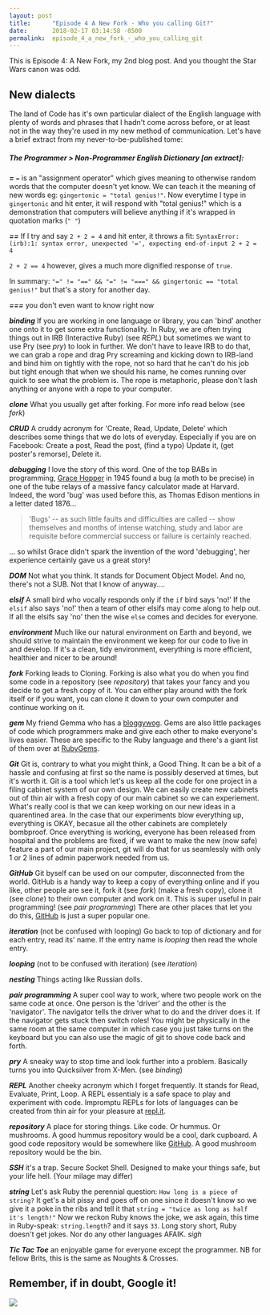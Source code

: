 ```yaml
---
layout: post
title:      "Episode 4 A New Fork - Who you calling Git?"
date:       2018-02-17 03:14:58 -0500
permalink:  episode_4_a_new_fork_-_who_you_calling_git
---
```



This is Episode 4: A New Fork, my 2nd blog post. And you thought the Star Wars canon was odd.


## New dialects
The land of Code has it's own particular dialect of the English language with plenty of words and phrases that I hadn't come across before, or at least not in the way they're used in my new method of communication.
Let's have a brief extract from my never-to-be-published tome:

##### The Programmer > Non-Programmer English Dictionary *[an extract]*:
***=***  `=` is an "assignment operator" which gives meaning to otherwise random words that the computer doesn't yet know. We can teach it the meaning of new words eg: `gingertonic = "total genius!"`. Now everytime I type in `gingertonic` and hit enter, it will respond with "total genius!" which is a demonstration that computers will believe anything if it's wrapped in quotation marks (`" "`)

***==*** 
If I try and say `2 + 2 = 4` and hit enter, it throws a fit: `SyntaxError: (irb):1: syntax error, unexpected '=', expecting end-of-input 2 + 2 = 4`

`2 + 2 == 4` however, gives a much more dignified response of `true`. 

In summary: `"=" != "==" && "=" != "===" && gingertonic == "total genius!"` but that's a story for another day.

***===***  you don't even want to know right now

***binding*** If you are working in one language or library, you can 'bind' another one onto it to get some extra functionality. In Ruby, we are often trying things out in IRB (Interactive Ruby) (see *REPL*) but sometimes we want to use Pry (see *pry*) to look in further. We don't have to leave IRB to do that, we can grab a rope and drag Pry screaming and kicking down to IRB-land and bind him on tightly with the rope, not so hard that he can't do his job but tight enough that when we should his name, he comes running over quick to see what the problem is.
The rope is metaphoric, please don't lash anything or anyone with a rope to your computer.

***clone*** What you usually get after forking. For more info read below (see *fork*)

***CRUD*** A cruddy acronym for 'Create, Read, Update, Delete' which describes some things that we do lots of everyday. Especially if you are on Facebook: Create a post, Read the post, (find a typo) Update it, (get poster's remorse), Delete it. 

***debugging*** I love the story of this word. One of the top BABs in programming, [Grace Hopper](https://en.wikipedia.org/wiki/Grace_Hopper ) in 1945 found a bug (a moth to be precise) in one of the tube relays of a massive fancy calculator made at Harvard. Indeed, the word 'bug' was used before this, as Thomas Edison mentions in a letter dated 1876...
> 'Bugs' -- as such little faults and difficulties are called -- show themselves and months of intense watching, study and labor are requisite before commercial success or failure is certainly reached.

... so whilst Grace didn't spark the invention of the word 'debugging', her experience certainly gave us a great story!

***DOM*** Not what you think. It stands for Document Object Model. And no, there's not a SUB. Not that I know of anyway....

***elsif*** A small bird who vocally responds only if the `if` bird says 'no!' If the `elsif` also says 'no!' then a team of other elsifs may come along to help out. If all the elsifs say 'no' then the wise `else` comes and decides for everyone.

***environment*** Much like our natural environment on Earth and beyond, we should strive to maintain the environment we keep for our code to live in and develop. If it's a clean, tidy environment, everything is more efficient, healthier and nicer to be around!

***fork*** Forking leads to Cloning. Forking is also what you do when you find some code in a repository (see *repository*) that takes your fancy and you decide to get a fresh copy of it. You can either play around with the fork itself or if you want, you can clone it down to your own computer and continue working on it.

***gem*** My friend Gemma who has a [bloggywog](https://howtoloseapenguin.wordpress.com/author/howtoloseapenguin/). 
Gems are also little packages of code which programmers make and give each other to make everyone's lives easier. These are specific to the Ruby language and there's a giant list of them over at [RubyGems](https://rubygems.org//).

***Git*** Git is, contrary to what you might think, a Good Thing. It can be a bit of a hassle and confusing at first so the name is possibly deserved at times, but it's worth it. Git is a tool which let's us keep all the code for one project in a filing cabinet system of our own design. We can easily create new cabinets out of thin air with a fresh copy of our main cabinet so we can experiement. What's really cool is that we can keep working on our new ideas in a quarentined area. In the case that our experiments blow everything up, everything is OKAY, becasue all the other cabinets are completely bombproof.
Once everything is working, everyone has been released from hospital and the problems are fixed, if we want to make the new (now safe) feature a part of our main project, git will do that for us seamlessly with only 1 or 2 lines of admin paperwork needed from us.

***GitHub*** Git byself can be used on our computer, disconnected from the world. GitHub is a handy way to keep a copy of everything online and if you like, other people are see it, fork it (see *fork*) (make a fresh copy), clone it (see *clone*) to their own computer and work on it. This is super useful in pair programming! (see *pair programming*)
There are other places that let you do this, [GitHub](https://github.com/) is just a super popular one.

***iteration*** (not be confused with looping) Go back to top of dictionary and for each entry, read its' name. If the entry name is *looping* then read the whole entry. 

***looping*** (not to be confused with iteration) (see *iteration*)

***nesting*** Things acting like Russian dolls.

***pair programming*** A super cool way to work, where two people work on the same code at once. One person is the 'driver' and the other is the 'navigator'. The navigator tells the driver what to do and the driver does it. If the navigator gets stuck then switch roles! You might be physically in the same room at the same computer in which case you just take turns on the keyboard but you can also use the magic of git to shove code back and forth.

***pry*** A sneaky way to stop time and look further into a problem. Basically turns you into Quicksilver from X-Men. (see *binding*)

***REPL*** Another cheeky acronym which I forget frequently. It stands for Read, Evaluate, Print, Loop. A REPL essentialy is a safe space to play and experiment with code. Impromptu REPLs for lots of languages can be created from thin air for your pleasure at [repl.it](https://repl.it/). 

***repository*** A place for storing things. Like code. Or hummus. Or mushrooms. A good hummus repository would be a cool, dark cupboard. A good code repository would be somewhere like [GitHub](https://github.com/gingertonic). A good mushroom repository would be the bin.

***SSH*** it's a trap. Secure Socket Shell. Designed to make your things safe, but your life hell. (Your milage may differ)

***string*** 
Let's ask Ruby the perennial question: 
`How long is a piece of string?`
It get's a bit pissy and goes off on one since it doesn't know so we give it a poke in the ribs and tell it that
`string = "twice as long as half it's length!"`
Now we reckon Ruby knows the joke, we ask again, this time in Ruby-speak:
`string.length`?
and it says 
`33`.
Long story short, Ruby doesn't get jokes. Nor do any other languages AFAIK. *sigh*


***Tic Tac Toe*** an enjoyable game for everyone except the programmer. NB for fellow Brits, this is the same as Noughts & Crosses.

## Remember, if in doubt, Google it!
![](http://www.articlesweb.org/blog/wp-content/uploads/2011/06/dictionary-google.jpg)















